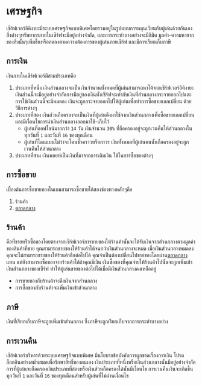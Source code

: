 # เศรษฐกิจ
เซิร์ฟเวอร์อิคิงายะมีระบบเศรษฐกิจแบบพิเศษโดยรวมอยู่ในรูปแบบการหมุนเวียนกับผู้เล่นด้วยกันเอง สิ่งต่างๆทรัพยากรภายในเซิร์ฟจะมีอยู่อย่างจำกัด, และการกระทำบางอย่างจะมีลิมิต
มูลค่า-ความหายากของสิ่งนั้นๆเพิ่มขึ้นหรือลดลงตามความต้องการของผู้เล่นภายเซิร์ฟ และมีการเรียกเก็บภาษี

## การเงิน
เงินภายในเซิร์ฟเวอร์มีสามประเภทคือ
1. ประเภทที่หนึ่ง เงินส่วนกลางจะเป็นเงินจำนวนทั้งหมดที่ผู้เล่นสามารถหาได้จากเซิร์ฟเวอร์อิคิงายะ เงินส่วนนี้จะมีอยู่อย่างจำกัดการมีอยู่ของเงินทั้งเซิร์ฟจะเท่ากับเงินที่ส่วนกลางกระจายออกไปและการใช้เงินส่วนนี้จะมีหมดลง เงินจะถูกกระจายออกไปให้ผู้เล่นเพื่อทำการซื้อขายแลกเปลี่ยน ด้วยวิธีการต่างๆ
2. ประเภทที่สอง เงินส่วนถือครองจะเป็นเงินที่ผู้เล่นดึงมาใช้จากเงินส่วนกลางเพื่อซื้อขายแลกเปลี่ยน และมีเงื่อนไขการนำเงินส่วนกลางออกมาใช้-เก็บไว้
   - ผู้เล่นที่ออฟไลน์มากกว่า `14` วัน เงินจำนวน `30%` ที่ถือครองอยู่จะถูกเวนคืนให้ส่วนกลางในทุกวันที่ `1` และวันที่ `16` ของทุกเดือน
   - ผู้เล่นที่โดนแบนไม่ว่าจะโดนชั่วคราวหรือถาวร เงินทั้งหมดที่ผู้เล่นคนนั้นถือครองอยู่จะถูกเวนคืนให้ส่วนกลาง
3. ประเภทที่สาม เงินพอยท์เป็นเงินที่มาจากการเติมเงิน ใช้ในการซื้อของต่างๆ

## การซื้อขาย
เบื้องต้นการซื้อขายของในเกมสามารถซื้อขายได้สองช่องทางหลักๆคือ
1. ร้านค้า
2. [ตลาดกลาง](/wiki/auction-house)

## ร้านค้า 
คือที่ขายหรือซื้อของโดยตรงจากเซิร์ฟเวอร์การขายของให้ร้านค้านั้นจะได้รับเงินจากส่วนกลางตามมูลค่าของสินค้าที่ขาย คุณสามารถขายของให้ร้านค้าได้จนกว่าเงินส่วนกลางจะหมด เมื่อเงินส่วนกลางหมดลงคุณจะไม่สามารถขายของให้ร้านค้าอีกต่อไปได้ คุณจำเป็นต้องเปลี่ยนไปขายของโดยผ่าน[ตลาดกลาง](/wiki/auction-house)แทน แต่ยังสามารถซื้อของจากร้านค้าได้ถ้าคุณมีเงิน เงินซื้อของที่คุณจ่ายให้ร้านค้าไปนั้นจะถูกเพิ่มเข้าเงินส่วนกลางของเซิร์ฟ ทำให้ผู้เล่นขายของต่อไปได้เมื่อมีเงินส่วนกลางคงเหลืออยู่
- การขายของกับร้านค้าจะดึงเงินจากส่วนกลาง
- การซื้อของกับร้านค้าจะเพิ่มเงินเข้าส่วนกลาง

## ภาษี
เงินที่เรียกเก็บภาษีจะถูกเพิ่มเข้าส่วนกลาง ซึ่งภาษีจะถูกเรียกเก็บจากการกระทำบางอย่าง

## การเวนคืน
เซิร์ฟเวอร์บริหารด้วยระบบเศรษฐกิจแบบพิเศษ มีนโยบายข้อบังคับการผูกขาดเรื่องการเงิน โปรดล็อกอินอย่างสม่ำเสมอเพื่อรักษาสิทธิ์ของตนเอง
เงินประเภทที่หนึ่งหรือเงินส่วนกลางนั้นมีอยู่อย่างจำกัด การที่ผู้เล่นจะถือครองเงินประเภทที่สองหรือเงินส่วนถือครองได้นั้นมีเงื่อนไข
การเวนคืนเงินจะเกิดขึ้นทุกวันที่ `1` และวันที่ `16` ของทุกเดือนสำหรับผู้เล่นที่ไม่ผ่านเงื่อนไข
